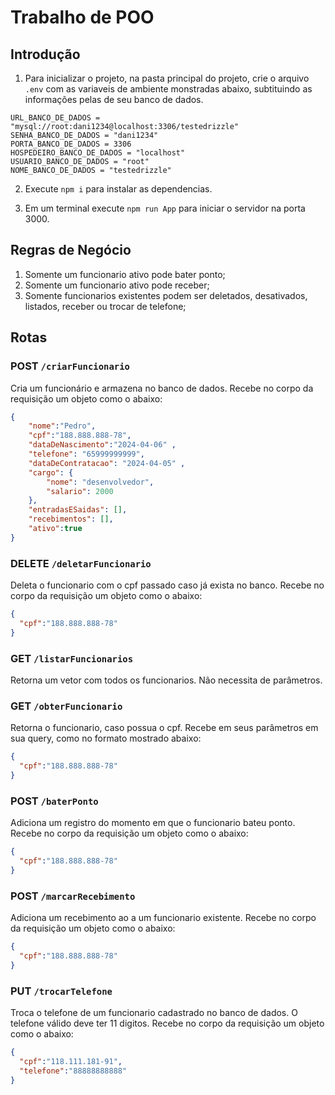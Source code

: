 # Trabalho de POO

## Introdução

1. Para inicializar o projeto, na pasta principal do projeto, crie o arquivo `.env` com as variaveis de ambiente monstradas abaixo, subtituindo as informações pelas de seu banco de dados.

```
URL_BANCO_DE_DADOS = "mysql://root:dani1234@localhost:3306/testedrizzle"
SENHA_BANCO_DE_DADOS = "dani1234"
PORTA_BANCO_DE_DADOS = 3306
HOSPEDEIRO_BANCO_DE_DADOS = "localhost"
USUARIO_BANCO_DE_DADOS = "root"
NOME_BANCO_DE_DADOS = "testedrizzle"
```

2. Execute `npm i` para instalar as dependencias.

3. Em um terminal execute `npm run App` para iniciar o servidor na porta 3000.


## Regras de Negócio

1. Somente um funcionario ativo pode bater ponto;
2. Somente um funcionario ativo pode receber;
3. Somente funcionarios existentes podem ser deletados, desativados, listados, receber ou trocar de telefone;

## Rotas

### POST `/criarFuncionario`
Cria um funcionário e armazena no banco de dados. Recebe no corpo da requisição um objeto como o abaixo:
```json
{
    "nome":"Pedro",
    "cpf":"188.888.888-78",
    "dataDeNascimento":"2024-04-06" ,
    "telefone": "65999999999",
    "dataDeContratacao": "2024-04-05" ,
    "cargo": {
        "nome": "desenvolvedor",
        "salario": 2000
    },
    "entradasESaidas": [],
    "recebimentos": [],
    "ativo":true
}
```

### DELETE `/deletarFuncionario`
Deleta o funcionario com o cpf passado caso já exista no banco. Recebe no corpo da requisição um objeto como o abaixo:
```json
{
  "cpf":"188.888.888-78"
}
```

### GET `/listarFuncionarios` 
Retorna um vetor com todos os funcionarios. Não necessita de parâmetros.


### GET `/obterFuncionario`
Retorna o funcionario, caso possua o cpf. Recebe em seus parâmetros em sua query, como no formato mostrado abaixo:
```json
{
  "cpf":"188.888.888-78"
}
```

### POST `/baterPonto`
Adiciona um registro do momento em que o funcionario bateu ponto. Recebe no corpo da requisição um objeto como o abaixo:
```json
{
  "cpf":"188.888.888-78"
}
```

### POST `/marcarRecebimento`
Adiciona um recebimento ao a um funcionario existente. Recebe no corpo da requisição um objeto como o abaixo:
```json
{
  "cpf":"188.888.888-78"
}
```

### PUT `/trocarTelefone`
Troca o telefone de um funcionario cadastrado no banco de dados. O telefone válido deve ter 11 digitos. Recebe no corpo da requisição um objeto como o abaixo:
```json
{
  "cpf":"118.111.181-91",
  "telefone":"88888888888"
}
```

